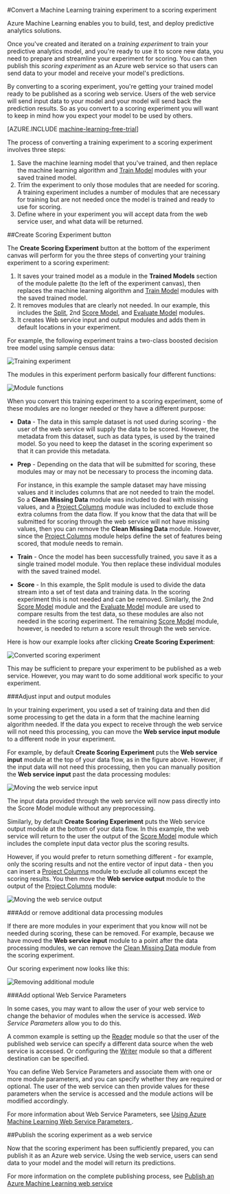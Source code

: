 <properties 
	pageTitle="Convert a Machine Learning training experiment to scoring | Microsoft Azure" 
	description="How to convert a Machine Learning training experiment, used for training your predictive analytics model, to a scoring experiment which can be published as a web service." 
	services="machine-learning" 
	documentationCenter="" 
	authors="garyericson" 
	manager="paulettm" 
	editor="cgronlun"/>

<tags 
	ms.service="machine-learning" 
	ms.workload="data-services" 
	ms.tgt_pltfrm="na" 
	ms.devlang="na" 
	ms.topic="article" 
	ms.date="04/21/2015" 
	ms.author="garye"/>

#Convert a Machine Learning training experiment to a scoring experiment

Azure Machine Learning enables you to build, test, and deploy predictive analytics solutions. 

Once you've created and iterated on a *training experiment* to train your predictive analytics model, and you're ready to use it to score new data, you need to prepare and streamline your experiment for scoring. You can then publish this *scoring experiment* as an Azure web service so that users can send data to your model and receive your model's predictions.

By converting to a scoring experiment, you're getting your trained model ready to be published as a scoring web service. Users of the web service will send input data to your model and your model will send back the prediction results. So as you convert to a scoring experiment you will want to keep in mind how you expect your model to be used by others.

[AZURE.INCLUDE [machine-learning-free-trial](../includes/machine-learning-free-trial.md)]

The process of converting a training experiment to a scoring experiment involves three steps:

1.	Save the machine learning model that you've trained, and then replace the machine learning algorithm and [Train Model][train-model] modules with your saved trained model.
2.	Trim the experiment to only those modules that are needed for scoring. A training experiment includes a number of modules that are necessary for training but are not needed once the model is trained and ready to use for scoring.
3.	Define where in your experiment you will accept data from the web service user, and what data will be returned.

##Create Scoring Experiment button

The **Create Scoring Experiment** button at the bottom of the experiment canvas will perform for you the three steps of converting your training experiment to a scoring experiment:

1.	It saves your trained model as a module in the **Trained Models** section of the module palette (to the left of the experiment canvas), then replaces the machine learning algorithm and [Train Model][train-model] modules with the saved trained model. 
2.	It removes modules that are clearly not needed. In our example, this includes the [Split][split], 2nd [Score Model][score-model], and [Evaluate Model][evaluate-model] modules.
3.	It creates Web service input and output modules and adds them in default locations in your experiment.

For example, the following experiment trains a two-class boosted decision tree model using sample census data:

![Training experiment][figure1]

The modules in this experiment perform basically four different functions:

![Module functions][figure2]

When you convert this training experiment to a scoring experiment, some of these modules are no longer needed or they have a different purpose:

- **Data** - The data in this sample dataset is not used during scoring - the user of the web service will supply the data to be scored. However, the metadata from this dataset, such as data types, is used by the trained model. So you need to keep the dataset in the scoring experiment so that it can provide this metadata.

- **Prep** - Depending on the data that will be submitted for scoring, these modules may or may not be necessary to process the incoming data. 

	For instance, in this example the sample dataset may have missing values and it includes columns that are not needed to train the model. So a **Clean Missing Data** module was included to deal with missing values, and a [Project Columns][project-columns] module was included to exclude those extra columns from the data flow. If you know that the data that will be submitted for scoring through the web service will not have missing values, then you can remove the **Clean Missing Data** module. However, since the [Project Columns][project-columns] module helps define the set of features being scored, that module needs to remain.

- **Train** - Once the model has been successfully trained, you save it as a single trained model module. You then replace these individual modules with the saved trained model.

- **Score** - In this example, the Split module is used to divide the data stream into a set of test data and training data. In the scoring experiment this is not needed and can be removed. Similarly, the 2nd [Score Model][score-model] module and the [Evaluate Model][evaluate-model] module are used to compare results from the test data, so these modules are also not needed in the scoring experiment. The remaining [Score Model][score-model] module, however, is needed to return a score result through the web service.

Here is how our example looks after clicking **Create Scoring Experiment**:	

![Converted scoring experiment][figure3]

This may be sufficient to prepare your experiment to be published as a web service. However, you may want to do some additional work specific to your experiment.

###Adjust input and output modules

In your training experiment, you used a set of training data and then did some processing to get the data in a form that the machine learning algorithm needed. If the data you expect to receive through the web service will not need this processing, you can move the **Web service input module** to a different node in your experiment.

For example, by default **Create Scoring Experiment** puts the **Web service input** module at the top of your data flow, as in the figure above. However, if the input data will not need this processing, then you can manually position the **Web service input** past the data processing modules:

![Moving the web service input][figure4]

The input data provided through the web service will now pass directly into the Score Model module without any preprocessing.

Similarly, by default **Create Scoring Experiment** puts the Web service output module at the bottom of your data flow. In this example, the web service will return to the user the output of the [Score Model][score-model] module which includes the complete input data vector plus the scoring results.

However, if you would prefer to return something different - for example, only the scoring results and not the entire vector of input data - then you can insert a [Project Columns][project-columns] module to exclude all columns except the scoring results. You then move the **Web service output** module to the output of the [Project Columns][project-columns] module:

![Moving the web service output][figure5]

###Add or remove additional data processing modules

If there are more modules in your experiment that you know will not be needed during scoring, these can be removed. For example, because we have moved the **Web service input** module to a point after the data processing modules, we can remove the [Clean Missing Data][clean-missing-data] module from the scoring experiment. 

Our scoring experiment now looks like this:

![Removing additional module][figure6]

###Add optional Web Service Parameters

In some cases, you may want to allow the user of your web service to change the behavior of modules when the service is accessed. *Web Service Parameters* allow you to do this.

A common example is setting up the [Reader][reader] module so that the user of the published web service can specify a different data source when the web service is accessed. Or configuring the [Writer][writer] module so that a different destination can be specified. 

You can define Web Service Parameters and associate them with one or more module parameters, and you can specify whether they are required or optional. The user of the web service can then provide values for these parameters when the service is accessed and the module actions will be modified accordingly.

For more information about Web Service Parameters, see [Using Azure Machine Learning Web Service Parameters
][webserviceparameters].

[webserviceparameters]: machine-learning-web-service-parameters.md


##Publish the scoring experiment as a web service

Now that the scoring experiment has been sufficiently prepared, you can publish it as an Azure web service. Using the web service, users can send data to your model and the model will return its predictions.

For more information on the complete publishing process, see [Publish an Azure Machine Learning web service][publish]

[publish]: machine-learning-publish-a-machine-learning-web-service.md


<!-- Images -->
[figure1]:./media/machine-learning-convert-training-experiment-to-scoring-experiment/figure1.png
[figure2]:./media/machine-learning-convert-training-experiment-to-scoring-experiment/figure2.png
[figure3]:./media/machine-learning-convert-training-experiment-to-scoring-experiment/figure3.png
[figure4]:./media/machine-learning-convert-training-experiment-to-scoring-experiment/figure4.png
[figure5]:./media/machine-learning-convert-training-experiment-to-scoring-experiment/figure5.png
[figure6]:./media/machine-learning-convert-training-experiment-to-scoring-experiment/figure6.png


<!-- Module References -->
[clean-missing-data]: https://msdn.microsoft.com/library/azure/d2c5ca2f-7323-41a3-9b7e-da917c99f0c4/
[evaluate-model]: https://msdn.microsoft.com/library/azure/927d65ac-3b50-4694-9903-20f6c1672089/
[project-columns]: https://msdn.microsoft.com/library/azure/1ec722fa-b623-4e26-a44e-a50c6d726223/
[reader]: https://msdn.microsoft.com/library/azure/4e1b0fe6-aded-4b3f-a36f-39b8862b9004/
[score-model]: https://msdn.microsoft.com/library/azure/401b4f92-e724-4d5a-be81-d5b0ff9bdb33/
[split]: https://msdn.microsoft.com/library/azure/70530644-c97a-4ab6-85f7-88bf30a8be5f/
[train-model]: https://msdn.microsoft.com/library/azure/5cc7053e-aa30-450d-96c0-dae4be720977/
[writer]: https://msdn.microsoft.com/library/azure/7a391181-b6a7-4ad4-b82d-e419c0d6522c/
